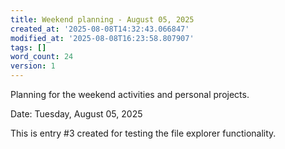 ```yaml
---
title: Weekend planning - August 05, 2025
created_at: '2025-08-08T14:32:43.066847'
modified_at: '2025-08-08T16:23:58.807907'
tags: []
word_count: 24
version: 1
---
```


Planning for the weekend activities and personal projects.

Date: Tuesday, August 05, 2025

This is entry #3 created for testing the file explorer functionality.
